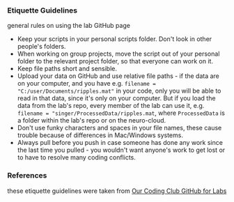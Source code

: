 ### Etiquette Guidelines ###
general rules on using the lab GitHub page

* Keep your scripts in your personal scripts folder. Don't look in other people's folders.
* When working on group projects, move the script out of your personal folder to the relevant project folder, so that everyone can work on it.
* Keep file paths short and sensible.
* Upload your data on GitHub and use relative file paths - if the data are on your computer, and you have e.g. `filename = "C:/user/Documents/ripples.mat"` in your code, only you will be able to read in that data, since it's only on your computer. But if you load the data from the lab's repo, every member of the lab can use it, e.g. `filename = "singer/ProcessedData/ripples.mat`, where `ProcessedData` is a folder within the lab's repo or on the neuro-cloud.
* Don't use funky characters and spaces in your file names, these cause trouble because of differences in Mac/Windows systems.
* Always pull before you push in case someone has done any work since the last time you pulled - you wouldn't want anyone's work to get lost or to have to resolve many coding conflicts.

### References ###
these etiquette guidelines were taken from [Our Coding Club GitHub for Labs](https://ourcodingclub.github.io/2017/05/15/git-for-labs.html)
